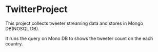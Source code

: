 # TwitterProject

This project collects tweeter streaming data and stores in Mongo DB(NOSQL DB).

It runs the query on Mono DB to shows the tweeter count on the each country.
